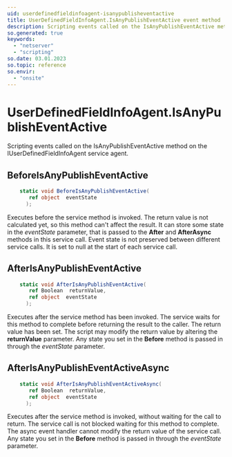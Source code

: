 ```yaml
---
uid: userdefinedfieldinfoagent-isanypublisheventactive
title: UserDefinedFieldInfoAgent.IsAnyPublishEventActive event method
description: Scripting events called on the IsAnyPublishEventActive method on the UserDefinedFieldInfoAgent service agent.
so.generated: true
keywords:
  - "netserver"
  - "scripting"
so.date: 03.01.2023
so.topic: reference
so.envir:
  - "onsite"
---
```

# UserDefinedFieldInfoAgent.IsAnyPublishEventActive

Scripting events called on the <see cref='M:SuperOffice.CRM.Services.IUserDefinedFieldInfoAgent.IsAnyPublishEventActive'>IsAnyPublishEventActive</see> method on the <see cref='IUserDefinedFieldInfoAgent'>IUserDefinedFieldInfoAgent</see>  service agent.

## BeforeIsAnyPublishEventActive
```cs
    static void BeforeIsAnyPublishEventActive(
       ref object  eventState
      );
```
Executes before the service method is invoked.
The return value is not calculated yet, so this method can't affect the result.
It can store some state in the *eventState* parameter, that is passed to the **After** and **AfterAsync** methods in this service call.
Event state is not preserved between different service calls. It is set to null at the start of each service call.
## AfterIsAnyPublishEventActive
```cs
    static void AfterIsAnyPublishEventActive(
       ref Boolean  returnValue,
       ref object  eventState
      );
```
Executes after the service method has been invoked. The service waits for this method to complete before returning the result to the caller.
The return value has been set. The script may modify the return value by altering the **returnValue** parameter.
Any state you set in the **Before** method is passed in through the *eventState* parameter.
## AfterIsAnyPublishEventActiveAsync
```cs
    static void AfterIsAnyPublishEventActiveAsync(
       ref Boolean  returnValue,
       ref object  eventState
      );
```
Executes after the service method is invoked, without waiting for the call to return.
The service call is not blocked waiting for this method to complete.
The async event handler cannot modify the return value of the service call.
Any state you set in the **Before** method is passed in through the *eventState* parameter.

